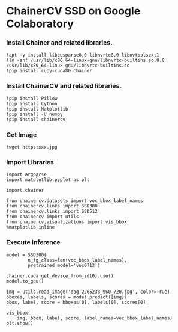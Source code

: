 

# ChainerCV SSD on Google Colaboratory

### Install Chainer and related libraries.

```
!apt -y install libcusparse8.0 libnvrtc8.0 libnvtoolsext1
!ln -snf /usr/lib/x86_64-linux-gnu/libnvrtc-builtins.so.8.0 /usr/lib/x86_64-linux-gnu/libnvrtc-builtins.so
!pip install cupy-cuda80 chainer
```

### Install ChainerCV and related libraries.

```
!pip install Pillow
!pip install Cython
!pip install Matplotlib
!pip install -U numpy
!pip install chainercv
```

### Get Image
```
!wget https:xxx.jpg
```

### Import Libraries

```
import argparse
import matplotlib.pyplot as plt

import chainer

from chainercv.datasets import voc_bbox_label_names
from chainercv.links import SSD300
from chainercv.links import SSD512
from chainercv import utils
from chainercv.visualizations import vis_bbox
%matplotlib inline
```

### Execute Inference

```
model = SSD300(
        n_fg_class=len(voc_bbox_label_names),
        pretrained_model='voc0712')

chainer.cuda.get_device_from_id(0).use()
model.to_gpu()

img = utils.read_image('dog-2265233_960_720.jpg', color=True)
bboxes, labels, scores = model.predict([img])
bbox, label, score = bboxes[0], labels[0], scores[0]

vis_bbox(
    img, bbox, label, score, label_names=voc_bbox_label_names)
plt.show()
```

